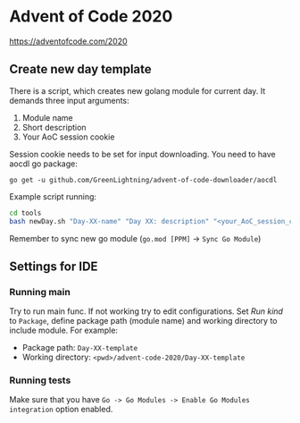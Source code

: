# Advent of Code 2020

https://adventofcode.com/2020

## Create new day template
There is a script, which creates new golang module for current day. It demands three input arguments:
1. Module name
2. Short description
3. Your AoC session cookie

Session cookie needs to be set for input downloading. You need to have aocdl go package:
```.env
go get -u github.com/GreenLightning/advent-of-code-downloader/aocdl
```

Example script running:

``` bash
cd tools
bash newDay.sh "Day-XX-name" "Day XX: description" "<your_AoC_session_cookie>"
``` 

Remember to sync new go module (`go.mod [PPM]` -> `Sync Go Module`)

## Settings for IDE
### Running main
Try to run main func. If not working try to  edit configurations.
Set *Run kind* to `Package`, define package path (module name) and working 
directory to include module. For example:

* Package path: `Day-XX-template`
* Working directory: `<pwd>/advent-code-2020/Day-XX-template`

### Running tests
Make sure that you have `Go -> Go Modules -> Enable Go Modules integration` option enabled.